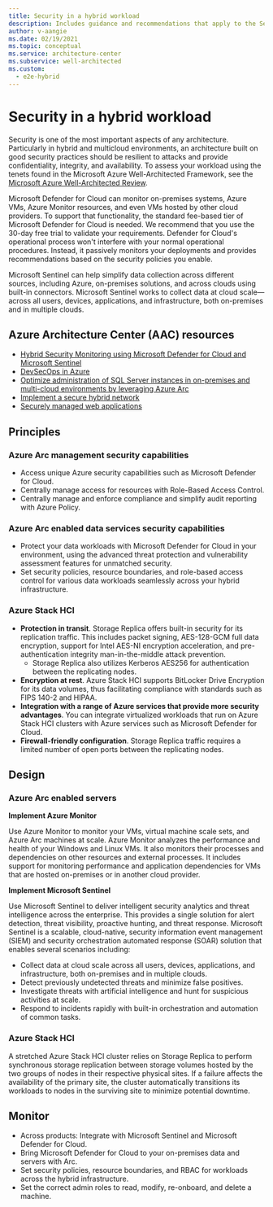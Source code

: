 ```yaml
---
title: Security in a hybrid workload
description: Includes guidance and recommendations that apply to the Security pillar in a hybrid and multi-cloud workload.
author: v-aangie
ms.date: 02/19/2021
ms.topic: conceptual
ms.service: architecture-center
ms.subservice: well-architected
ms.custom:
  - e2e-hybrid
---
```


# Security in a hybrid workload

Security is one of the most important aspects of any architecture. Particularly in hybrid and multicloud environments, an architecture built on good security practices should be resilient to attacks and provide confidentiality, integrity, and availability. To assess your workload using the tenets found in the Microsoft Azure Well-Architected Framework, see the [Microsoft Azure Well-Architected Review](/assessments/?id=azure-architecture-review&mode=pre-assessment).

Microsoft Defender for Cloud can monitor on-premises systems, Azure VMs, Azure Monitor resources, and even VMs hosted by other cloud providers. To support that functionality, the standard fee-based tier of Microsoft Defender for Cloud is needed. We recommend that you use the 30-day free trial to validate your requirements. Defender for Cloud's operational process won't interfere with your normal operational procedures. Instead, it passively monitors your deployments and provides recommendations based on the security policies you enable.

Microsoft Sentinel can help simplify data collection across different sources, including Azure, on-premises solutions, and across clouds using built-in connectors. Microsoft Sentinel works to collect data at cloud scale—across all users, devices, applications, and infrastructure, both on-premises and in multiple clouds.

## Azure Architecture Center (AAC) resources

- [Hybrid Security Monitoring using Microsoft Defender for Cloud and Microsoft Sentinel](../../hybrid/hybrid-security-monitoring.yml)
- [DevSecOps in Azure](../../solution-ideas/articles/devsecops-in-azure.yml)
- [Optimize administration of SQL Server instances in on-premises and multi-cloud environments by leveraging Azure Arc](../../hybrid/azure-arc-sql-server.yml)
- [Implement a secure hybrid network](../../reference-architectures/dmz/secure-vnet-dmz.yml)
- [Securely managed web applications](../../example-scenario/apps/fully-managed-secure-apps.yml)

## Principles

### Azure Arc management security capabilities

- Access unique Azure security capabilities such as Microsoft Defender for Cloud.
- Centrally manage access for resources with Role-Based Access Control.
- Centrally manage and enforce compliance and simplify audit reporting with Azure Policy.

### Azure Arc enabled data services security capabilities

- Protect your data workloads with Microsoft Defender for Cloud in your environment, using the advanced threat protection and vulnerability assessment features for unmatched security.
- Set security policies, resource boundaries, and role-based access control for various data workloads seamlessly across your hybrid infrastructure.

### Azure Stack HCI

- **Protection in transit**. Storage Replica offers built-in security for its replication traffic. This includes packet signing, AES-128-GCM full data encryption, support for Intel AES-NI encryption acceleration, and pre-authentication integrity man-in-the-middle attack prevention.
   - Storage Replica also utilizes Kerberos AES256 for authentication between the replicating nodes.
- **Encryption at rest**. Azure Stack HCI supports BitLocker Drive Encryption for its data volumes, thus facilitating compliance with standards such as FIPS 140-2 and HIPAA.
- **Integration with a range of Azure services that provide more security advantages**. You can integrate virtualized workloads that run on Azure Stack HCI clusters with Azure services such as Microsoft Defender for Cloud.
- **Firewall-friendly configuration**. Storage Replica traffic requires a limited number of open ports between the replicating nodes.

## Design

### Azure Arc enabled servers

**Implement Azure Monitor**

Use Azure Monitor to monitor your VMs, virtual machine scale sets, and Azure Arc machines at scale. Azure Monitor analyzes the performance and health of your Windows and Linux VMs. It also monitors their processes and dependencies on other resources and external processes. It includes support for monitoring performance and application dependencies for VMs that are hosted on-premises or in another cloud provider.

**Implement Microsoft Sentinel**

Use Microsoft Sentinel to deliver intelligent security analytics and threat intelligence across the enterprise. This provides a single solution for alert detection, threat visibility, proactive hunting, and threat response. Microsoft Sentinel is a scalable, cloud-native, security information event management (SIEM) and security orchestration automated response (SOAR) solution that enables several scenarios including:

- Collect data at cloud scale across all users, devices, applications, and infrastructure, both on-premises and in multiple clouds.
- Detect previously undetected threats and minimize false positives.
- Investigate threats with artificial intelligence and hunt for suspicious activities at scale.
- Respond to incidents rapidly with built-in orchestration and automation of common tasks.

### **Azure Stack HCI**

A stretched Azure Stack HCI cluster relies on Storage Replica to perform synchronous storage replication between storage volumes hosted by the two groups of nodes in their respective physical sites. If a failure affects the availability of the primary site, the cluster automatically transitions its workloads to nodes in the surviving site to minimize potential downtime.

## Monitor

- Across products: Integrate with Microsoft Sentinel and Microsoft Defender for Cloud.
- Bring Microsoft Defender for Cloud to your on-premises data and servers with Arc.
- Set security policies, resource boundaries, and RBAC for workloads across the hybrid infrastructure.
- Set the correct admin roles to read, modify, re-onboard, and delete a machine.
